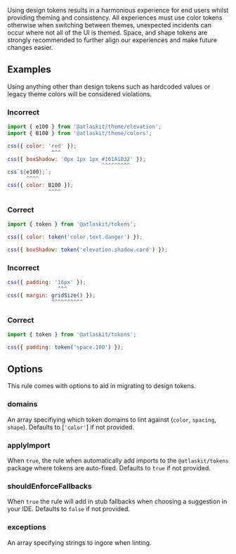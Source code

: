 Using design tokens results in a harmonious experience for end users whilst providing theming and
consistency. All experiences must use color tokens otherwise when switching between themes,
unexpected incidents can occur where not all of the UI is themed. Space, and shape tokens are
strongly recommended to further align our experiences and make future changes easier.

## Examples

Using anything other than design tokens such as hardcoded values or legacy theme colors will be
considered violations.

### Incorrect

```js
import { e100 } from '@atlaskit/theme/elevation';
import { B100 } from '@atlaskit/theme/colors';

css({ color: 'red' });
              ^^^
css({ boxShadow: '0px 1px 1px #161A1D32' });
                              ^^^^^^^^^
css`${e100};`;
      ^^^^
css({ color: B100 });
             ^^^^
```

### Correct

```js
import { token } from '@atlaskit/tokens';

css({ color: token('color.text.danger') });

css({ boxShadow: token('elevation.shadow.card') });
```

### Incorrect

```js
css({ padding: '16px' });
                ^^^
css({ margin: gridSize() });
              ^^^^^^^^^^
```

### Correct

```js
import { token } from '@atlaskit/tokens';

css({ padding: token('space.100') });
```

## Options

This rule comes with options to aid in migrating to design tokens.

### domains

An array specifiying which token domains to lint against (`color`, `spacing`, `shape`). Defaults to
[`'color'`] if not provided.

### applyImport

When `true`, the rule when automatically add imports to the `@atlaskit/tokens` package where tokens
are auto-fixed. Defaults to `true` if not provided.

### shouldEnforceFallbacks

When `true` the rule will add in stub fallbacks when choosing a suggestion in your IDE. Defaults to
`false` if not provided.

### exceptions

An array specifying strings to ingore when linting.
